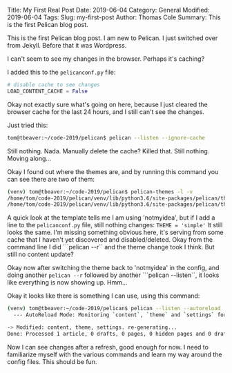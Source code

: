 Title: My First Real Post
Date: 2019-06-04
Category: General
Modified: 2019-06-04
Tags:
Slug: my-first-post
Author: Thomas Cole
Summary: This is the first Pelican blog post.

This is the first Pelican blog post. I am new to Pelican. I just switched over from Jekyll. Before that it was Wordpress.

I can't seem to see my changes in the browser. Perhaps it's caching?

I added this to the ```pelicanconf.py``` file:
```python
# disable cache to see changes
LOAD_CONTENT_CACHE = False
```
Okay not exactly sure what's going on here, because I just cleared the browser cache for the last 24 hours, and I still can't see the changes.

Just tried this:
```bash
tom@tbeaver:~/code-2019/pelican$ pelican --listen --ignore-cache
```
Still nothing. Nada. Manually delete the cache? Killed that. Still nothing. Moving along...

Okay I found out where the themes are, and by running this command you can see there are two of them:
```bash
(venv) tom@tbeaver:~/code-2019/pelican$ pelican-themes -l -v
/home/tom/code-2019/pelican/venv/lib/python3.6/site-packages/pelican/themes/simple
/home/tom/code-2019/pelican/venv/lib/python3.6/site-packages/pelican/themes/notmyidea
```
A quick look at the template tells me I am using 'notmyidea', but if I add a line to the ```pelicanconf.py``` file, still nothing changes:
```THEME = 'simple'```
It still looks the same. I'm missing something obvious here, it's serving from some cache that I haven't yet discovered and disabled/deleted. Okay from the command line I did ```pelican --r`` and the theme change took I think. But still no content update?

Okay now after switching the theme back to 'notmyidea' in the config, and doing another ```pelican --r``` followed by another ```pelican --listen``, it looks like everything is now showing up. Hmm...

Okay it looks like there is something I can use, using this command:
```bash
(venv) tom@tbeaver:~/code-2019/pelican$ pelican --listen --autoreload
  --- AutoReload Mode: Monitoring `content`, `theme` and `settings` for changes. ---

-> Modified: content, theme, settings. re-generating...
Done: Processed 1 article, 0 drafts, 0 pages, 0 hidden pages and 0 draft pages in 1.28 seconds.
```
Now I can see changes after a refresh, good enough for now. I need to familiarize myself with the various commands and learn my way around the config files. This should be fun.